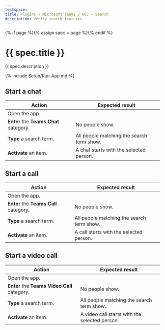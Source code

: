 ```yaml
---
testspace:
title: Plugins - Microsoft Teams / 003 - Search
description: Verify search features.
---
```


{% if page %}{% assign spec = page %}{% endif %}

# {{ spec.title }}

{{ spec.description }}

{% include Setup/Run-App.md %}

## Start a chat

| Action                                 | Expected result                           |
| -------------------------------------- | ----------------------------------------- |
| Open the app.                          |                                           |
| **Enter** the **Teams Chat** category. | No people show.                           |
| **Type** a search term.                | All people matching the search term show. |
| **Activate** an item.                  | A chat starts with the selected person.   |

## Start a call

| Action                                 | Expected result                           |
| -------------------------------------- | ----------------------------------------- |
| Open the app.                          |                                           |
| **Enter** the **Teams Call** category. | No people show.                           |
| **Type** a search term.                | All people matching the search term show. |
| **Activate** an item.                  | A call starts with the selected person.   |

## Start a video call

| Action                                       | Expected result                               |
| -------------------------------------------- | --------------------------------------------- |
| Open the app.                                |                                               |
| **Enter** the **Teams Video Call** category. | No people show.                               |
| **Type** a search term.                      | All people matching the search term show.     |
| **Activate** an item.                        | A video call starts with the selected person. |
